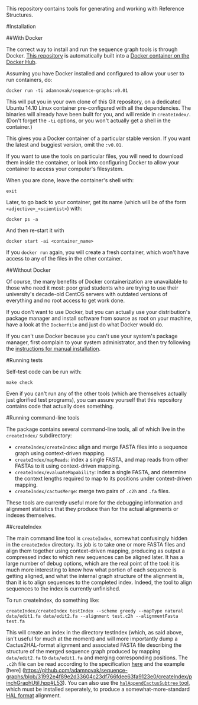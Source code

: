 This repository contains tools for generating and working with Reference Structures.

#Installation

##With Docker

The correct way to install and run the sequence graph tools is through Docker. [This repository](https://github.com/adamnovak/sequence-graphs) is automatically built into a [Docker container on the Docker Hub](https://registry.hub.docker.com/u/adamnovak/sequence-graphs/).

Assuming you have Docker installed and configured to allow your user to run containers, do:

```
docker run -ti adamnovak/sequence-graphs:v0.01
```

This will put you in your own clone of this Git repository, on a dedicated Ubuntu 14.10 Linux container pre-configured with all the dependencies. The binaries will already have been built for you, and will reside in `createIndex/`. (Don't forget the `-ti` options, or you won't actually get a shell in the container.)

This gives you a Docker container of a particular stable version. If you want the latest and buggiest version, omit the `:v0.01`.

If you want to use the tools on particular files, you will need to download them inside the container, or look into configuring Docker to allow your container to access your computer's filesystem.

When you are done, leave the container's shell with:

```
exit
```

Later, to go back to your container, get its name (which will be of the form `<adjective>_<scientist>`) with:

```
docker ps -a
```

And then re-start it with

```
docker start -ai <container_name>
```

If you `docker run` again, you will create a fresh container, which won't have access to any of the files in the other container.

##Without Docker

Of course, the many benefits of Docker containerization are unavailable to those who need it most: poor grad students who are trying to use their university's decade-old CentOS servers with outdated versions of everything and no root access to get work done. 

If you don't want to use Docker, but you can actually use your distribution's package manager and install software from source as root on your machine, have a look at the `Dockerfile` and just do what Docker would do.

If you can't use Docker because you can't use your system's package manager, first complain to your system administrator, and then try following the [instructions for manual installation](https://github.com/adamnovak/sequence-graphs/blob/master/Manual%20Installation.md). 

#Running tests

Self-test code can be run with:

```
make check
```

Even if you can't run any of the other tools (which are themselves actually just glorified test programs), you can assure yourself that this repository contains code that actually does something.

#Running command-line tools

The package contains several command-line tools, all of which live in the `createIndex/` subdirectory:

* `createIndex/createIndex`: align and merge FASTA files into a sequence graph using context-driven mapping.
* `createIndex/mapReads`: index a single FASTA, and map reads from other FASTAs to it using context-driven mapping.
* `createIndex/evaluateMapability`: index a single FASTA, and determine the context lengths required to map to its positions under context-driven mapping.
* `createIndex/cactusMerge`: merge two pairs of `.c2h` and `.fa` files.

These tools are currently useful more for the debugging information and alignment statistics that they produce than for the actual alignments or indexes themselves.

##createIndex

The main command line tool is `createIndex`, somewhat confusingly hidden in the `createIndex` directory. Its job is to take one or more FASTA files and align them together using context-driven mapping, producing as output a compressed index to which new sequences can be aligned later. It has a large number of debug options, which are the real point of the tool: it is much more interesting to know how what portion of each sequence is getting aligned, and what the internal graph structure of the alignment is, than it is to align sequences to the completed index. Indeed, the tool to align sequences to the index is currently unfinished.

To run createIndex, do something like:

```
createIndex/createIndex testIndex --scheme greedy --mapType natural data/edit1.fa data/edit2.fa --alignment test.c2h --alignmentFasta test.fa
```

This will create an index in the directory testIndex (which, as said above, isn't useful for much at the moment) and will more importantly dump a Cactus2HAL-format alignment and associated FASTA file describing the structure of the merged sequence graph produced by mapping `data/edit2.fa` to `data/edit1.fa` and merging corresponding positions. The `.c2h` file can be read according to the specification [here](https://github.com/benedictpaten/cactus/blob/development/hal/impl/hal.c#L13) and the example [here] (https://github.com/adamnovak/sequence-graphs/blob/31992e4f89e2d33604c23df766fdee63fa9123e0/createIndex/pinchGraphUtil.hpp#L53). You can also use the [`halAppendCactusSubtree` tool](https://github.com/glennhickey/cactus2hal/blob/master/src/halAppendCactusSubtree.cpp), which must be installed seperately, to produce a somewhat-more-standard [HAL format](https://github.com/glennhickey/hal) alignment.


